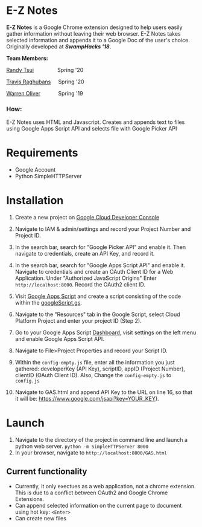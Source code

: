 

# E-Z Notes
**E-Z Notes** is a Google Chrome extension designed to help users easily gather information without leaving their web browser. E-Z Notes takes selected information and appends it to a Google Doc of the user's choice. Originally developed at ***SwampHacks '18***.

**Team Members:**

[Randy Tsui](https://github.com/jawyuhz)&nbsp;&nbsp;&nbsp;&nbsp;&nbsp;&nbsp;&nbsp;&nbsp;&nbsp;&nbsp; &nbsp;&nbsp;&nbsp;&nbsp;&nbsp;Spring '20

[Travis Raghubans](https://github.com/traghubans) &nbsp;&nbsp;&nbsp;&nbsp;Spring '20

[Warren Oliver](https://github.com/warren1215)&nbsp;&nbsp;&nbsp;&nbsp;&nbsp;&nbsp;&nbsp;&nbsp;&nbsp;&nbsp;&nbsp;&nbsp;Spring '19

### How:
E-Z Notes uses HTML and Javascript. Creates and appends text to files using Google Apps Script API and selects file with Google Picker API



 
 # Requirements
 - Google Account
 - Python SimpleHTTPServer
 
 # Installation

  1. Create a new project on [Google Cloud Developer Console](https://console.cloud.google.com/)
  
  2. Navigate to IAM & admin/settings and record your Project Number and Project ID.
  
  3. In the search bar, search for "Google Picker API" and enable it. Then navigate to credentials, create an API Key, and record it.
  
  4. In the search bar, search for "Google Apps Script API" and enable it. Navigate to credentials and create an OAuth Client ID for a Web Application. Under "Authorized JavaScript Origins" Enter `http://localhost:8000`. Record the OAuth2 client ID.
  
  5. Visit [Google Apps Script](https://www.google.com/script/start/) and create a script consisting of the code within the [googleScript.gs](https://github.com/warren1215/E-Z-Notes/blob/master/googleScript.gs).
  
  6. Navigate to the "Resources" tab in the Google Script, select Cloud Platform Project and enter your project ID (Step 2).
  
  7. Go to your Google Apps Script [Dashboard](https://script.google.com/home/my), visit settings on the left menu and enable Google Apps Script API.
  
  8.  Navigate to File>Project Properties and record your Script ID.
  
  9.  Within the `config-empty.js` file, enter all the information you just gathered: developerKey (API Key), scriptID, appID (Project Number), clientID (OAuth Client ID). Also, Change the `config-empty.js` to `config.js`
  
  10.  Navigate to GAS.html and append API Key to the URL on line 16, so that it will be: https://www.google.com/jsapi?key=YOUR_KEY).
  
  # Launch
  1. Navigate to the directory of the project in command line and launch a python web server. `python -m SimpleHTTPServer 8000`
  2. In your browser, navigate to `http://localhost:8000/GAS.html`
  
  
  ## Current functionality
  - Currently, it only exectues as a web application, not a chrome extension. This is due to a conflict between OAuth2 and Google Chrome Extensions.
  - Can append selected information on the current page to document using hot key: `<Enter>`
  - Can create new files
  
  
  

 